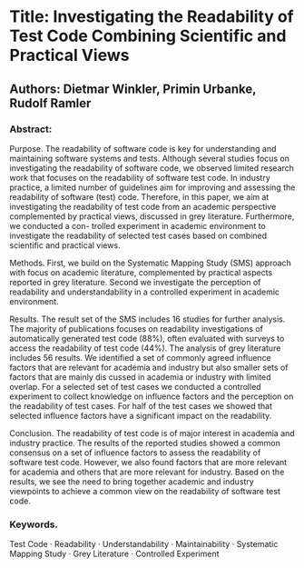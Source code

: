 # Title: Investigating the Readability of Test Code Combining Scientific and Practical Views
## Authors: Dietmar Winkler, Primin Urbanke, Rudolf Ramler

### Abstract: 
Purpose. 
The readability of software code is key for understanding and maintaining software systems and tests. Although several studies focus
on investigating the readability of software code, we observed limited research work that focuses on the readability of software test code. In industry practice,
a limited number of guidelines aim for improving and assessing the readability of software (test) code. Therefore, in this paper, we aim at investigating
the readability of test code from an academic perspective complemented by practical views, discussed in grey literature. Furthermore, we conducted a con-
trolled experiment in academic environment to investigate the readability of selected test cases based on combined scientific and practical views. 

Methods. First, we build on the Systematic Mapping Study (SMS) approach with focus on academic literature, complemented by practical aspects reported in grey literature. Second we investigate the perception of readability and understandability in a controlled experiment in academic environment. 

Results.
The result set of the SMS includes 16 studies for further analysis. The majority of publications focuses on readability investigations of automatically
generated test code (88%), often evaluated with surveys to access the readability of test code (44%). The analysis of grey literature includes 56 results.
We identified a set of commonly agreed influence factors that are relevant for academia and industry but also smaller sets of factors that are mainly dis
cussed in academia or industry with limited overlap. For a selected set of test cases we conducted a controlled experiment to collect knowledge on influence factors and the perception on the readability of test cases. For half of the test cases we showed that selected influence factors have a significant impact on
the readability. 

Conclusion. The readability of test code is of major interest in academia and industry practice. The results of the reported studies showed a common consensus on a set of influence factors to assess the readability of software test code. However, we also found factors that are more relevant for academia and others that are more relevant for industry. Based on the results, we see the need to bring together academic and industry viewpoints to achieve
a common view on the readability of software test code.

### Keywords.
Test Code · Readability · Understandability · Maintainability ·
Systematic Mapping Study · Grey Literature · Controlled Experiment
